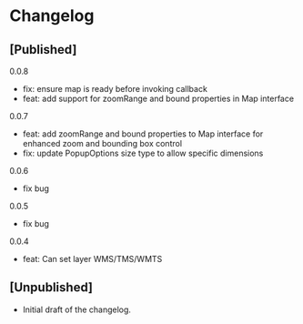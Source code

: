# Changelog

## [Published]

0.0.8

- fix: ensure map is ready before invoking callback
- feat: add support for zoomRange and bound properties in Map interface

0.0.7

- feat: add zoomRange and bound properties to Map interface for enhanced zoom and bounding box control
- fix: update PopupOptions size type to allow specific dimensions

0.0.6

- fix bug

0.0.5

- fix bug

0.0.4

- feat: Can set layer WMS/TMS/WMTS

## [Unpublished]

- Initial draft of the changelog.

